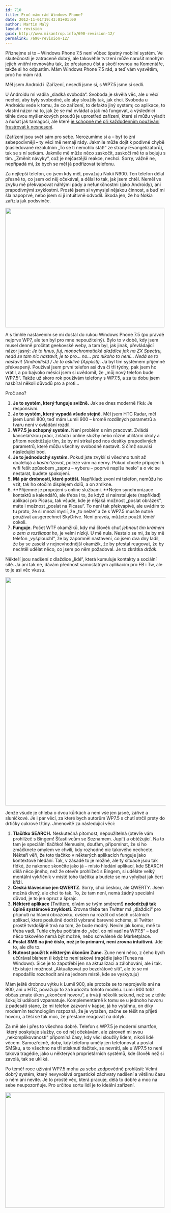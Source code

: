```yaml
---
id: 710
title: Proč mám rád Windows Phone?
date: 2012-11-01T19:43:01+01:00
author: Martin Malý
layout: revision
guid: http://www.misantrop.info/690-revision-12/
permalink: /690-revision-12/
---
```

Přiznejme si to &#8211; Windows Phone 7.5 není vůbec špatný mobilní systém. Ve skutečnosti je zatraceně dobrý, ale takovéhle tvrzení může narušit mnohým jejich vnitřní rovnováhu tak, že přestanou číst a skočí rovnou na Komentáře, takže si ho odpustím. Mám Windows Phone 7.5 rád, a teď vám vysvětlím, proč ho mám rád.

<!--more-->

Měl jsem Android i iZařízení, nesedli jsme si, s WP7.5 jsme si sedli.

U Androidu mi vadila &#8222;sladká svoboda&#8220;. Svoboda je skvělá věc, ale u věcí nechci, aby byly svobodné, ale aby sloužily tak, jak chci. Svoboda u Androidu vede k tomu, že co zařízení, to defakto jiný systém; co aplikace, to vlastní názor na to, jak že se má ovládat a jak má fungovat, a výslednicí těhle dvou myšlenkových proudů je uprostřed zařízení, které si můžu vyladit a ňuňat jak tamagoči, ale které [je schopné mě při každodenním používání frustrovat k nesnesení](http://www.misantrop.info/galaxy-tab-2-7-0-a-androidi-tablety-vubec/).

iZařízení jsou svět sám pro sebe. Nerozumíme si a &#8211; byť to zní sebepodivněji &#8211; ty věci mě nemají rády. Jakmile může dojít k podivné chybě (následované rezolutním &#8222;To se ti nemohlo stát!&#8220; ze strany iEvangelizátorů), tak se s ní setkám. Jakmile mě může něco zaskočit, zaskočí mě to a bojuju s tím. &#8222;Změnit návyky&#8220;, což je nejčastější reakce, nechci. Sorry, vážně ne, nepřipadá mi, že bych se měl já podřizovat telefonu.

Za nejlepší telefon, co jsem kdy měl, považuju Nokii N900. Ten telefon dělal přesně to, co jsem od něj očekával, a dělal to tak, jak jsem chtěl. Neměl ve zvyku mě překvapovat náhlými pády a nefunkčnostmi (jako Androidy), ani prapodivnými zvyklostmi. Prostě jsem si vymyslel nějakou činnost, a buď mi šla napoprvé, nebo jsem si ji intuitivně odvodil. Škoda jen, že ho Nokia zařízla jak podsvinče.

<a href="http://www.misantrop.info/windows-phone-7-5/6701382721_7605f2b07c/" rel="attachment wp-att-49"><img class="aligncenter size-full wp-image-49" title="Win Phone 7.5" src="http://www.misantrop.info/wp-content/uploads/2012/11/6701382721_7605f2b07c.jpg" alt="" width="500" height="375" /></a>

A s tímhle nastavením se mi dostal do rukou Windows Phone 7.5 (po pravdě nejprve WP7, ale ten byl pro mne nepoužitelný). Bylo to v době, kdy jsem musel denně pročítat geekovské weby, a tam byl, jak jinak, převládající názor jasný: _Je to hnus, fuj, monochromatické dlaždice jak na ZX Spectru, nedá se tam nic nastavit, je to pro&#8230; no&#8230; pro nikoho to není&#8230; Nedá se to nastavit (Androidisti) / Je to ošklivé (Applisti)._ Já byl tím systémem příjemně překvapený. Používal jsem první telefon asi dva či tři týdny, pak jsem ho vrátil, a po bajvoko měsíci jsem si uvědomil, že &#8222;můj nový telefon bude WP7.5&#8220;. Takže už skoro rok používám telefony s WP7.5, a za tu dobu jsem nasbíral několi důvodů pro a proti&#8230;

Proč ano?

  1. **Je to systém, který funguje svižně.** Jak se dnes moderně říká: Je responsivní.
  2. **Je to systém, který vypadá všude stejně.** Měl jsem HTC Radar, měl jsem Lumii 800, teď mám Lumii 900 &#8211; kromě rozdílných parametrů a tvaru není v ovládání rozdíl.
  3. **WP7.5 je schopný systém.** Není problém s ním pracovat. Zvládá kancelářskou práci, zvládá i online služby nebo různé utilitární úkoly a přitom neobtěžuje tím, že by mi strkal pod nos desítky prapodivných parametrů, které můžu všechny svobodně nastavit. S čímž souvisí následující bod.
  4. **Je to jednoduchý systém.** Pokud jste zvyklí si všechno tunit až doalelujá a _kastm&#8217;izovat_, poleze vám na nervy. Pokud chcete připojení k wifi řešit způsobem &#8222;zapnu &#8211; vyberu &#8211; poprvé napíšu heslo&#8220; a o víc se nestarat, budete spokojeni.
  5. **Má pár drobností, které potěší.** Například: zvoní mi telefon, nemůžu ho vzít, tak ho otočím displejem dolů, a on zmlkne.
  6. **Příjemné je propojení s online službami. **Nejen synchronizace kontaktů a kalendářů, ale třeba i to, že když si nainstalujete (například) aplikaci pro Picasu, tak všude, kde je nějaká možnost &#8222;poslat obrázek&#8220;, máte i možnost &#8222;poslat na Picasu&#8220;. To není tak překvapivé, ale uvádím to tu proto, že si mnozí myslí, že &#8222;to nelze&#8220; a že s WP7.5 musíte nutně používat ausgerechnet SkyDrive. Není pravda, můžete použít téměř cokoli.
  7. **Funguje**. Počet WTF okamžiků, kdy má člověk chuť _jebnout tím krámem o zem a rozšlapat ho_, je velmi nízký. U mě nula. Nestalo se mi, že by mě telefon &#8222;vyšplouchl&#8220;, že by zapomněl nastavení, co jsem dva dny ladil, že by se zasekl v nejnevhodnější okamžik, že by přestal reagovat, že by nechtěl udělat něco, co jsem po něm požadoval. Je to zkrátka _držák_.

Někteří jsou nadšení z dlaždice &#8222;lidé&#8220;, která kumuluje kontakty a sociální sítě. Já ani tak ne, dávám přednost samostatným aplikacím pro FB i Tw, ale to je asi věc vkusu.

<a href="http://www.misantrop.info/nokia-lumia-900-v-kapse/wp_000176/" rel="attachment wp-att-564"><img class="aligncenter size-full wp-image-564" title="WP_000176" src="http://www.misantrop.info/wp-content/uploads/2012/11/WP_000176.jpg" alt="" width="538" height="717" /></a>

Jenže všude je chleba o dvou kůrkách a není vše jen jasné, zářivé a sluníčkové. Je i pár věcí, za které bych autorům WP7.5 s chutí strčil prsty do drtičky cukrové třtiny. Jmenovitě za následující věci:

  1. **Tlačítko SEARCH.** Neskutečná pitomost, nepoužitelná (otevře vám prohlížeč s Bingem! Šťastlivcům se Seznamem. Jupí!) a obtěžující. Na to tam je speciální tlačítko! Nemusím, doufám, připomínat, že si ho zmáčknete omylem ve chvíli, kdy rozhodně nic takového nechcete. Někteří věří, že toto tlačítko v některých aplikacích funguje jako kontextové hledání. Tak, v zásadě to je možné, ale ty situace jsou tak řídké, že nakonec skončíte jako já &#8211; místo hledání aplikací, kde SEARCH dělá něco jiného, než že otevře prohlížeč s Bingem, si uděláte velký mentální vykřičník v místě toho tlačítka a budete se mu vyhýbat jak čert kříži.
  2. **Česká klávesnice jen QWERTZ**. Sorry, chci českou, ale QWERTY. Jsem možná divný, ale chci to tak. To, že tam není, nemá žádný speciální důvod, je to jen opruz a šprajc.
  3. **Některé aplikace** (Twittere, dívám se tvým směrem!) **nedodržují tak úplně systémové zvyklosti**. Zrovna třeba ten Twitter má &#8222;dlaždici&#8220; pro připnutí na hlavní obrazovku, ovšem na rozdíl od všech ostatních aplikací, které poslušně dodrží vybrané barevné schéma, si Twitter prostě tvrdošíjně trvá na tom, že bude modrý. Nevím jak komu, mně to třeba vadí. Tuhle chybu počítám do &#8222;věcí, co mi vadí na WP7.5&#8220; &#8211; buď něco takového nemá být možné, nebo schválené do Marketplace.
  4. **Poslat SMS na jiné číslo, než je to primární, není zrovna intuitivní.** Jde to, ale dře to.
  5. **Nutnost použít k některým úkonům Zune.** Zune není něco, z čeho bych učůrával blahem (i když to není taková tragédie jako iTunes na Windows). Sice je to zapotřebí jen na aktualizaci a zálohování, ale i tak. (Existuje i možnost &#8222;Aktualizovat po bezdrátové síti&#8220;, ale to se mi nepodařilo rozchodit ani na jednom místě, kde se vyskytuju)

Mám ještě drobnou výtku k Lumii 900, ale protože se to neprojevilo ani na 800, ani u HTC, považuju to za kuriozitu tohoto modelu. Lumii 900 totiž občas zmate úkon &#8222;ukončení hovoru&#8220;, a trvá jí několik sekund, než se z téhle šokující události vzpamatuje. Komplementárně k tomu se u jednoho hovoru z padesáti stane, že mi telefon zazvoní v kapse, já ho vytáhnu, on díky moderním technologiím rozpozná, že je vytažen, začne se těšit na přijetí hovoru, a těší se tak moc, že přestane reagovat na dotyk.

Za mě ale i přes to všechno dobré. Telefon s WP7.5 je moderní smartfon,  který poskytuje služby, co od něj očekávám, ale zároveň mi svou &#8222;nekomplikovaností&#8220; připomíná časy, kdy věci sloužily lidem, nikoli lidé věcem. Samozřejmě, doby, kdy telefony uměly jen telefonovat a poslat SMSku, a to všechno na tři stisknutí tlačítek, se nevrátí, ale u WP7.5 to není taková tragédie, jako u některých proprietárních systémů, kde člověk než si zavolá, tak se ukliká.

Po téměř roce užívání WP7.5 mohu za sebe zodpovědně prohlásit: Velmi dobrý systém, který nevyvolává orgastické záchvaty nadšení a většinu času o něm ani nevíte. Je to prostě věc, která pracuje, dělá to dobře a moc na sebe neupozorňuje. Pro určitou sortu lidí je to ideální zařízení.

<a href="http://www.misantrop.info/proc-mam-rad-windows-phone/lumia-900/" rel="attachment wp-att-691"><img class="aligncenter size-medium wp-image-691" title="lumia-900" src="http://www.misantrop.info/wp-content/uploads/2012/11/lumia-900-500x363.jpg" alt="" width="500" height="363" /></a>